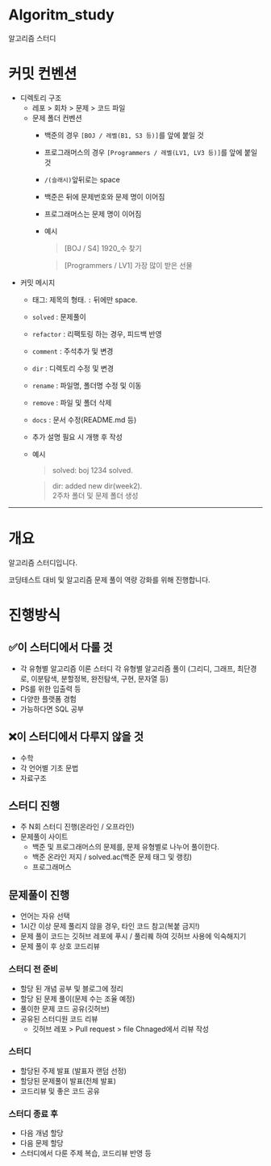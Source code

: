 # Algoritm_study
 알고리즘 스터디

# 커밋 컨벤션
- 디렉토리 구조
    - 레포 > 회차 > 문제 > 코드 파일
    - 문제 폴더 컨벤션
        - 백준의 경우 `[BOJ / 레벨(B1, S3 등)]`를 앞에 붙일 것
        - 프로그래머스의 경우 `[Programmers / 레벨(LV1, LV3 등)]`를 앞에 붙일 것
        - `/(슬래시)`앞뒤로는 space
        - 백준은 뒤에 문제번호와 문제 명이 이어짐
        - 프로그래머스는 문제 명이 이어짐
        - 예시
            > [BOJ / S4] 1920_수 찾기

            > [Programmers / LV1] 가장 많이 받은 선물
- 커밋 메시지
    - 태그: 제목의 형태. `:` 뒤에만 space.
    - `solved` : 문제풀이
    - `refactor` : 리팩토링 하는 경우, 피드백 반영
    - `comment` : 주석추가 및 변경
    - `dir` : 디렉토리 수정 및 변경
    - `rename` : 파일명, 폴더명 수정 및 이동
    - `remove` : 파일 및 폴더 삭제 
    - `docs` : 문서 수정(README.md 등)
    - 추가 설명 필요 시 개행 후 작성 
    - 예시
        > solved: boj 1234 solved.

        > dir: added new dir(week2).   
        2주차 폴더 및 문제 폴더 생성
   
   
---

# 개요
알고리즘 스터디입니다.

코딩테스트 대비 및 알고리즘 문제 풀이 역량 강화를 위해 진행합니다.

# 진행방식
## ✅이 스터디에서 다룰 것

- 각 유형별 알고리즘 이론 스터디
각 유형별 알고리즘 풀이 (그리디, 그래프, 최단경로, 이분탐색, 분할정복, 완전탐색, 구현, 문자열 등)
- PS를 위한 입출력 등
- 다양한 플랫폼 경험
- 가능하다면 SQL 공부

## ❌이 스터디에서 다루지 않을 것

- 수학
- 각 언어별 기초 문법
- 자료구조

## 스터디 진행
- 주 N회 스터디 진행(온라인 / 오프라인)
- 문제풀이 사이트
    - 백준 및 프로그래머스의 문제를, 문제 유형별로 나누어 풀이한다.
    - 백준 온라인 저지 / solved.ac(백준 문제 태그 및 랭킹)
    - 프로그래머스

## 문제풀이 진행
- 언어는 자유 선택
- 1시간 이상 문제 풀리지 않을 경우, 타인 코드 참고(복붙 금지!)
- 문제 풀이 코드는 깃허브 레포에 푸시 / 풀리퀘 하여 깃허브 사용에 익숙해지기
- 문제 풀이 후 상호 코드리뷰

### 스터디 전 준비
- 할당 된 개념 공부 및 블로그에 정리
- 할당 된 문제 풀이(문제 수는 조율 예정)
- 풀이한 문제 코드 공유(깃허브)
- 공유된 스터디원 코드 리뷰
    - 깃허브 레포 > Pull request > file Chnaged에서 리뷰 작성

### 스터디
- 할당된 주제 발표 (발표자 랜덤 선정)
- 할당된 문제풀이 발표(전체 발표)
- 코드리뷰 및 좋은 코드 공유

### 스터디 종료 후
- 다음 개념 할당
- 다음 문제 할당
- 스터디에서 다룬 주제 복습, 코드리뷰 반영 등